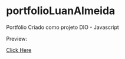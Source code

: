 # portfolioLuanAlmeida
Portfólio Criado como projeto DIO - Javascript

Preview: 

<a href = "https://portfolio-luanalmeida.netlify.app" target="_blank"> Click Here </a>
